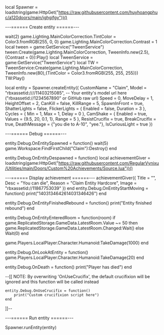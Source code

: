 
local Spawner = loadstring(game:HttpGet("https://raw.githubusercontent.com/huyhoangphuc/a120doors/main/jghgifgy"))()

---====== Create entity ======---

wait(2)
game.Lighting.MainColorCorrection.TintColor = Color3.fromRGB(255, 0, 0)
game.Lighting.MainColorCorrection.Contrast = 1
local tween = game:GetService("TweenService")
tween:Create(game.Lighting.MainColorCorrection, TweenInfo.new(2.5), {Contrast = 0}):Play()
local TweenService = game:GetService("TweenService")
local TW = TweenService:Create(game.Lighting.MainColorCorrection, TweenInfo.new(80),{TintColor = Color3.fromRGB(255, 255, 255)})
TW:Play()

local entity = Spawner.createEntity({
    CustomName = "Claim",
    Model = "rbxassetid:////11403215085", -- Your entity's model url here ("rbxassetid://1234567890" or GitHub raw url)
    Speed = 0,
    MoveDelay = 1,
    HeightOffset = 2,
    CanKill = false,
    KillRange = 5,
    SpawnInFront = true,
    ShatterLights = false,
    FlickerLights = {
        Enabled = false,
        Duration = 3
    },
    Cycles = {
        Min = 1,
        Max = 1,
        Delay = 0
    },
    CamShake = {
        Enabled = true,
        Values = {9.5, 20, 0.1, 1},
        Range = 5
    },
    ResistCrucifix = true,
    BreakCrucifix = true,
    DeathMessage = {"you die to A-10", "yee."},
    IsCuriousLight = true
})

---====== Debug ======---

entity.Debug.OnEntitySpawned = function()
     wait(5)
     game.Workspace:FindFirstChild("Claim"):Destroy()
end

entity.Debug.OnEntityDespawned = function()
    local achievementGiver = loadstring(game:HttpGet("https://raw.githubusercontent.com/RegularVynixu/Utilities/main/Doors/Custom%20Achievements/Source.lua"))()

---====== Display achievement ======---
achievementGiver({
    Title = "",
    Desc = "You can die",
    Reason = "Claim Entity Hardcore",
    Image = "rbxassetid://11867753039"
})
end
entity.Debug.OnEntityStartMoving = function()
    print("1403134642614031346426")
end

entity.Debug.OnEntityFinishedRebound = function()
    print("Entity finished rebound")
end

entity.Debug.OnEntityEnteredRoom = function(room)
    if  game.ReplicatedStorage.GameData.LatestRoom.Value ~= 50 then
game.ReplicatedStorage.GameData.LatestRoom.Changed:Wait()
else
Wait(0)
end

game.Players.LocalPlayer.Character.Humanoid:TakeDamage(1000)
end

entity.Debug.OnLookAtEntity = function()
    game.Players.LocalPlayer.Character.Humanoid:TakeDamage(20)
end

entity.Debug.OnDeath = function()
    print("Player has died")
end

--[[
    NOTE: By overwriting 'OnUseCrucifix', the default crucifixion will be ignored and this function will be called instead

    entity.Debug.OnUseCrucifix = function()
        print("Custom crucifixion script here")
    end
]]--

---====== Run entity ======---

Spawner.runEntity(entity)
